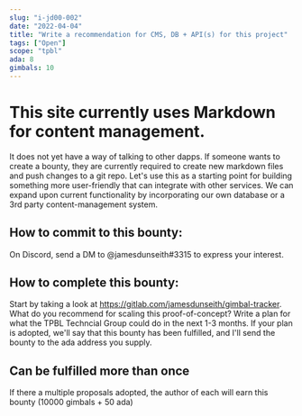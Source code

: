 ```yaml
---
slug: "i-jd00-002"
date: "2022-04-04"
title: "Write a recommendation for CMS, DB + API(s) for this project"
tags: ["Open"]
scope: "tpbl"
ada: 8
gimbals: 10
---
```


# This site currently uses Markdown for content management.

It does not yet have a way of talking to other dapps. If someone wants to create a bounty, they are currently required to create new markdown files and push changes to a git repo. Let's use this as a starting point for building something more user-friendly that can integrate with other services. We can expand upon current functionality by incorporating our own database or a 3rd party content-management system.

## How to commit to this bounty:

On Discord, send a DM to @jamesdunseith#3315 to express your interest.

## How to complete this bounty:

Start by taking a look at https://gitlab.com/jamesdunseith/gimbal-tracker. What do you recommend for scaling this proof-of-concept? Write a plan for what the TPBL Techncial Group could do in the next 1-3 months. If your plan is adopted, we'll say that this bounty has been fulfilled, and I'll send the bounty to the ada address you supply.

## Can be fulfilled more than once

If there a multiple proposals adopted, the author of each will earn this bounty (10000 gimbals + 50 ada)